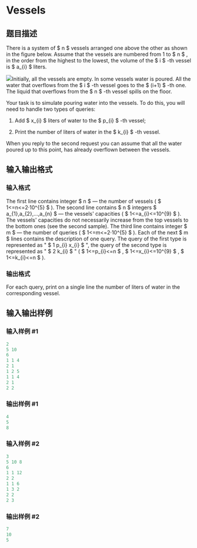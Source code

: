 # Vessels

## 题目描述

There is a system of $ n $ vessels arranged one above the other as shown in the figure below. Assume that the vessels are numbered from 1 to $ n $ , in the order from the highest to the lowest, the volume of the $ i $ -th vessel is $ a_{i} $ liters.

![](https://cdn.luogu.com.cn/upload/vjudge_pic/CF371D/f198564e53bb2ea5c99e17b823930a432879118f.png)Initially, all the vessels are empty. In some vessels water is poured. All the water that overflows from the $ i $ -th vessel goes to the $ (i+1) $ -th one. The liquid that overflows from the $ n $ -th vessel spills on the floor.

Your task is to simulate pouring water into the vessels. To do this, you will need to handle two types of queries:

1. Add $ x_{i} $ liters of water to the $ p_{i} $ -th vessel;

2. Print the number of liters of water in the $ k_{i} $ -th vessel.

When you reply to the second request you can assume that all the water poured up to this point, has already overflown between the vessels.

## 输入输出格式

### 输入格式

The first line contains integer $ n $ — the number of vessels ( $ 1<=n<=2·10^{5} $ ). The second line contains $ n $ integers $ a_{1},a_{2},...,a_{n} $ — the vessels' capacities ( $ 1<=a_{i}<=10^{9} $ ). The vessels' capacities do not necessarily increase from the top vessels to the bottom ones (see the second sample). The third line contains integer $ m $ — the number of queries ( $ 1<=m<=2·10^{5} $ ). Each of the next $ m $ lines contains the description of one query. The query of the first type is represented as " $ 1 p_{i} x_{i} $ ", the query of the second type is represented as " $ 2 k_{i} $ " ( $ 1<=p_{i}<=n $ , $ 1<=x_{i}<=10^{9} $ , $ 1<=k_{i}<=n $ ).

### 输出格式

For each query, print on a single line the number of liters of water in the corresponding vessel.

## 输入输出样例

### 输入样例 #1

```cpp
2
5 10
6
1 1 4
2 1
1 2 5
1 1 4
2 1
2 2

```
### 输出样例 #1

```cpp
4
5
8

```
### 输入样例 #2

```cpp
3
5 10 8
6
1 1 12
2 2
1 1 6
1 3 2
2 2
2 3

```
### 输出样例 #2

```cpp
7
10
5

```
